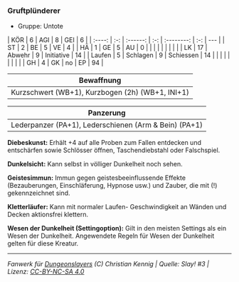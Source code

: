 ### Gruftplünderer

- Gruppe: Untote

|  KÖR   |  6  |   AGI    |  8  |    GEI     |  6  |
| :----: | :-: | :------: | :-: | :--------: | :-: | --- |
|   ST   |  2  |    BE    |  5  |     VE     |  4  |
|   HÄ   |  1  |    GE    |  5  |     AU     |  0  |
|        |     |          |     |            |     |     |
|   LK   | 17  |  Abwehr  |  9  | Initiative | 14  |
| Laufen |  5  | Schlagen |  9  | Schiessen  | 14  |
|        |     |          |     |            |     |     |
|   GH   |  4  |    GK    | no  |     EP     | 94  |

|                    Bewaffnung                    |
| :----------------------------------------------: |
| Kurzschwert (WB+1), Kurzbogen (2h) (WB+1, INI+1) |

|                       Panzerung                       |
| :---------------------------------------------------: |
| Lederpanzer (PA+1), Lederschienen (Arm & Bein) (PA+1) |

**Diebeskunst:** Erhält +4 auf alle Proben zum Fallen entdecken und entschärfen sowie Schlösser öffnen, Taschendiebstahl oder Falschspiel.

**Dunkelsicht:** Kann selbst in völliger Dunkelheit noch sehen.

**Geistesimmun:** Immun gegen geistesbeeinflussende Effekte (Bezauberungen, Einschläferung, Hypnose usw.) und Zauber, die mit (!) gekennzeichnet sind.

**Kletterläufer:** Kann mit normaler Laufen- Geschwindigkeit an Wänden und Decken aktionsfrei klettern.

**Wesen der Dunkelheit (Settingoption):** Gilt in den meisten Settings als ein Wesen der Dunkelheit. Angewendete Regeln für Wesen der Dunkelheit gelten für diese Kreatur.

---

_Fanwerk für [Dungeonslayers](https://www.dungeonslayers.net/) (C) Christian Kennig | Quelle: Slay! #3 | Lizenz: [CC-BY-NC-SA 4.0](https://creativecommons.org/licenses/by-nc-sa/4.0/deed.de)_

